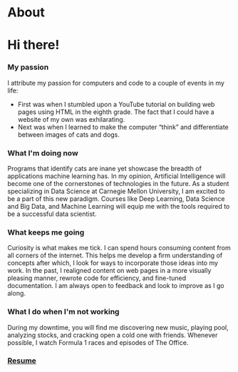 # About


# Hi there!

### My passion

I attribute my passion for computers and code to a couple of events in my life:
  * First was when I stumbled upon a YouTube tutorial on building web pages using HTML in the eighth grade. The fact that I could have a website of my own was exhilarating.
  * Next was when I learned to make the computer “think” and differentiate between images of cats and dogs.


### What I'm doing now

Programs that identify cats are inane yet showcase the breadth of applications machine learning has. In my opinion, Artificial Intelligence will become one of the cornerstones of technologies in the future. As a student specializing in Data Science at Carnegie Mellon University, I am excited to be a part of this new paradigm. Courses like Deep Learning, Data Science and Big Data, and Machine Learning will equip me with the tools required to be a successful data scientist.

### What keeps me going

Curiosity is what makes me tick. I can spend hours consuming content from all corners of the internet. This helps me develop a firm understanding of concepts after which, I look for ways to incorporate those ideas into my work. In the past, I realigned content on web pages in a more visually pleasing manner, rewrote code for efficiency, and fine-tuned documentation. I am always open to feedback and look to improve as I go along.

### What I do when I'm not working

During my downtime, you will find me discovering new music, playing pool, analyzing stocks, and cracking open a cold one with friends. Whenever possible, I watch Formula 1 races and episodes of The Office.

### [Resume](https://drive.google.com/file/d/1SMMrcD722Ru0AKfymsRg3bwSy7eowuDR/view?usp=sharing)




